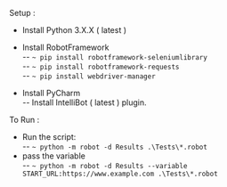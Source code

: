 Setup : 
- Install Python 3.X.X ( latest )
- Install RobotFramework </br>
-- `~ pip install robotframework-seleniumlibrary` </br>
-- `~ pip install robotframework-requests` </br>
-- `~ pip install webdriver-manager` </br>
  
- Install PyCharm </br>
-- Install IntelliBot ( latest ) plugin.

To Run : 
- Run the script: </br>
-- `~ python -m robot -d Results .\Tests\*.robot`
- pass the variable </br>
-- `~ python -m robot -d Results --variable START_URL:https://www.example.com .\Tests\*.robot`